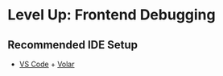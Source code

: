 # Level Up: Frontend Debugging

## Recommended IDE Setup

- [VS Code](https://code.visualstudio.com/) + [Volar](https://marketplace.visualstudio.com/items?itemName=Vue.volar)
